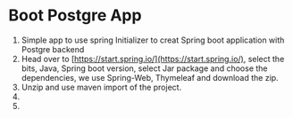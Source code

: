# Boot Postgre App

1. Simple app to use spring Initializer to creat Spring boot application with Postgre backend
2. Head over to [https://start.spring.io/](https://start.spring.io/), select the bits, Java, Spring boot version, select Jar package and choose the dependencies, we use Spring-Web, Thymeleaf and download the zip.  
3. Unzip and use maven import of the project. 
4. 
5. 
<!--stackedit_data:
eyJoaXN0b3J5IjpbLTE0MjQxMDY0ODcsLTE0NjM3MzI5ODksNz
czOTI0NjIzLDIwNTU2OTc2NTJdfQ==
-->